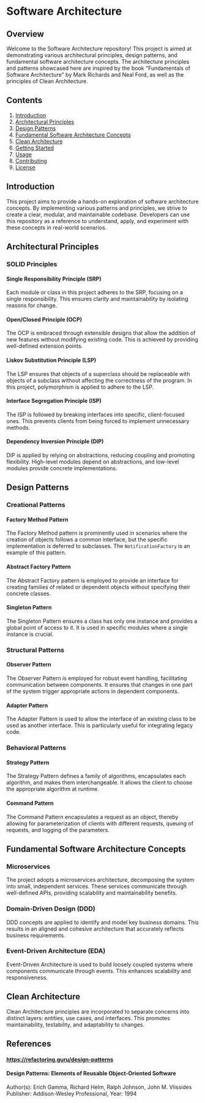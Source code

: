# Software Architecture

## Overview

Welcome to the Software Architecture repository! This project is aimed at demonstrating various architectural principles, design patterns, and fundamental software architecture concepts. The architecture principles and patterns showcased here are inspired by the book "Fundamentals of Software Architecture" by Mark Richards and Neal Ford, as well as the principles of Clean Architecture.

## Contents

1. [Introduction](#introduction)
2. [Architectural Principles](#architectural-principles)
3. [Design Patterns](#design-patterns)
4. [Fundamental Software Architecture Concepts](#fundamental-software-architecture-concepts)
5. [Clean Architecture](#clean-architecture)
6. [Getting Started](#getting-started)
7. [Usage](#usage)
8. [Contributing](#contributing)
9. [License](#license)

## Introduction

This project aims to provide a hands-on exploration of software architecture concepts. By implementing various patterns and principles, we strive to create a clear, modular, and maintainable codebase. Developers can use this repository as a reference to understand, apply, and experiment with these concepts in real-world scenarios.

## Architectural Principles

### SOLID Principles

#### Single Responsibility Principle (SRP)

Each module or class in this project adheres to the SRP, focusing on a single responsibility. This ensures clarity and maintainability by isolating reasons for change.

#### Open/Closed Principle (OCP)

The OCP is embraced through extensible designs that allow the addition of new features without modifying existing code. This is achieved by providing well-defined extension points.

#### Liskov Substitution Principle (LSP)

The LSP ensures that objects of a superclass should be replaceable with objects of a subclass without affecting the correctness of the program. In this project, polymorphism is applied to adhere to the LSP.

#### Interface Segregation Principle (ISP)

The ISP is followed by breaking interfaces into specific, client-focused ones. This prevents clients from being forced to implement unnecessary methods. 

#### Dependency Inversion Principle (DIP)

DIP is applied by relying on abstractions, reducing coupling and promoting flexibility. High-level modules depend on abstractions, and low-level modules provide concrete implementations.

## Design Patterns

### Creational Patterns

#### Factory Method Pattern

The Factory Method pattern is prominently used in scenarios where the creation of objects follows a common interface, but the specific implementation is deferred to subclasses. The `NotificationFactory` is an example of this pattern.

#### Abstract Factory Pattern

The Abstract Factory pattern is employed to provide an interface for creating families of related or dependent objects without specifying their concrete classes. 

#### Singleton Pattern

The Singleton Pattern ensures a class has only one instance and provides a global point of access to it. It is used in specific modules where a single instance is crucial.

### Structural Patterns

#### Observer Pattern

The Observer Pattern is employed for robust event handling, facilitating communication between components. It ensures that changes in one part of the system trigger appropriate actions in dependent components.

#### Adapter Pattern

The Adapter Pattern is used to allow the interface of an existing class to be used as another interface. This is particularly useful for integrating legacy code.

### Behavioral Patterns

#### Strategy Pattern

The Strategy Pattern defines a family of algorithms, encapsulates each algorithm, and makes them interchangeable. It allows the client to choose the appropriate algorithm at runtime.

#### Command Pattern

The Command Pattern encapsulates a request as an object, thereby allowing for parameterization of clients with different requests, queuing of requests, and logging of the parameters.

## Fundamental Software Architecture Concepts

### Microservices

The project adopts a microservices architecture, decomposing the system into small, independent services. These services communicate through well-defined APIs, providing scalability and maintainability benefits.

### Domain-Driven Design (DDD)

DDD concepts are applied to identify and model key business domains. This results in an aligned and cohesive architecture that accurately reflects business requirements.

### Event-Driven Architecture (EDA)

Event-Driven Architecture is used to build loosely coupled systems where components communicate through events. This enhances scalability and responsiveness.

## Clean Architecture

Clean Architecture principles are incorporated to separate concerns into distinct layers: entities, use cases, and interfaces. This promotes maintainability, testability, and adaptability to changes.


## References
#### https://refactoring.guru/design-patterns

#### Design Patterns: Elements of Reusable Object-Oriented Software
Author(s): Erich Gamma, Richard Helm, Ralph Johnson, John M. Vlissides
Publisher: Addison-Wesley Professional, Year: 1994



